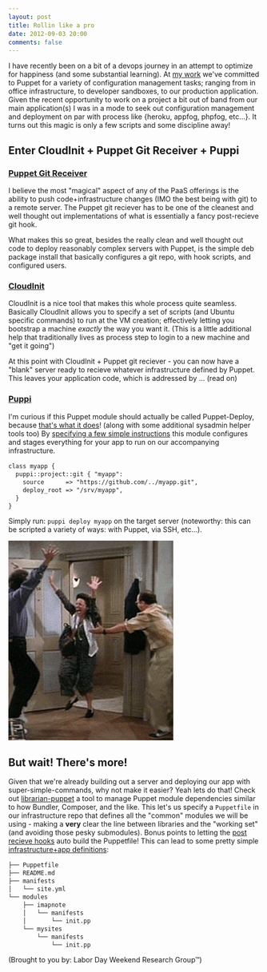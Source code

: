 ```yaml
---
layout: post
title: Rollin like a pro
date: 2012-09-03 20:00
comments: false
---
```


I have recently been on a bit of a devops journey in an attempt to optimize for happiness (and some substantial learning). At [my work](https://allplayers.com) we've committed to Puppet for a variety of configuration management tasks; ranging from in office infrastructure, to developer sandboxes, to our production application. Given the recent opportunity to work on a project a bit out of band from our main application(s) I was in a mode to seek out configuration management and deployment on par with process like {heroku, appfog, phpfog, etc…}. It turns out this magic is only a few scripts and some discipline away!


## Enter CloudInit + Puppet Git Receiver + Puppi

### [Puppet Git Receiver](http://brightbox.com/blog/2012/08/29/puppet-git-receiver/)

I believe the most "magical" aspect of any of the PaaS offerings is the ability to push code+infrastructure changes (IMO the best being with git) to a remote server. The Puppet git reciever has to be one of the cleanest and well thought out implementations of what is essentially a fancy post-recieve git hook.

What makes this so great, besides the really clean and well thought out code to deploy reasonably complex servers with Puppet, is the simple deb package install that basically configures a git repo, with hook scripts, and configured users.


### [CloudInit](https://help.ubuntu.com/community/CloudInit)

CloudInit is a nice tool that makes this whole process quite seamless. Basically CloudInit allows you to specify a set of scripts (and Ubuntu specific commands) to run at the VM creation; effectively letting you bootstrap a machine *exactly* the way you want it. (This is a little additional help that traditionally lives as process step to login to a new machine and "get it going")


At this point with CloudInit + Puppet git reciever - you can now have a "blank" server ready to recieve whatever infrastructure defined by Puppet. This leaves your application code, which is addressed by … (read on)


### [Puppi](https://github.com/example42/puppi)

I'm curious if this Puppet module should actually be called Puppet-Deploy, because [that's what it does](http://www.example42.com/?q=Puppi_A_Puppet_module_for_Deployment_Automation)! (along with some additional sysadmin helper tools too) By [specifying a few simple instructions](https://github.com/example42/puppi/blob/master/README.deploy) this module configures and stages everything for your app to run on our accompanying infrastructure.

    class myapp {
      puppi::project::git { "myapp":
        source      => "https://github.com/../myapp.git",
        deploy_root => "/srv/myapp",
      }
    }

Simply run: `puppi deploy myapp` on the target server (noteworthy: this can be scripted a variety of ways: with Puppet, via SSH, etc…).


![Happy Dance](/images/Seinfeld-ToeDance.gif)


## But wait! There's more!

Given that we're already building out a server and deploying our app with super-simple-commands, why not make it easier? Yeah lets do that! Check out [librarian-puppet](https://github.com/rodjek/librarian-puppet) a tool to manage Puppet module dependencies similar to how Bundler, Composer, and the like. This let's us specify a `Puppetfile` in our infrastructure repo that defines all the "common" modules we will be using - making a **very** clear the line between libraries and the "working set" (and avoiding those pesky submodules). Bonus points to letting the [post recieve hooks](https://github.com/brightbox/puppet-git-receiver/pull/11) auto build the Puppetfile! This can lead to some pretty simple [infrastructure+app definitions](https://github.com/christianchristensen/puppet-php-quick-start):

    ├── Puppetfile
    ├── README.md
    ├── manifests
    │   └── site.yml
    └── modules
        ├── imapnote
        │   └── manifests
        │       └── init.pp
        └── mysites
            └── manifests
                └── init.pp


(Brought to you by: Labor Day Weekend Research Group™)

